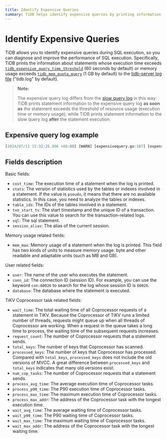 ```yaml
---
title: Identify Expensive Queries
summary: TiDB helps identify expensive queries by printing information about statements that exceed the execution time or memory usage threshold. This allows for diagnosing and improving SQL performance. The expensive query log includes details such as execution time, memory usage, user, database, and TiKV Coprocessor task information. This log differs from the slow query log as it prints information as soon as the statement exceeds the resource threshold.
---
```


# Identify Expensive Queries

TiDB allows you to identify expensive queries during SQL execution, so you can diagnose and improve the performance of SQL execution. Specifically, TiDB prints the information about statements whose execution time exceeds [`tidb_expensive_query_time_threshold`](/system-variables.md#tidb_expensive_query_time_threshold) (60 seconds by default) or memory usage exceeds [`tidb_mem_quota_query`](/system-variables.md#tidb_mem_quota_query) (1 GB by default) to the [tidb-server log file](/tidb-configuration-file.md#logfile) ("tidb.log" by default).

> **Note:**
>
> The expensive query log differs from the [slow query log](/identify-slow-queries.md) in this way: TiDB prints statement information to the expensive query log **as soon as** the statement exceeds the threshold of resource usage (execution time or memory usage); while TiDB prints statement information to the slow query log **after** the statement execution.

## Expensive query log example

```sql
[2024/07/11 15:32:25.096 +08:00] [WARN] [expensivequery.go:167] [expensive_query] [cost_time=60.008338935s] [wait_time=0s] [request_count=1] [total_keys=70] [process_keys=65] [num_cop_tasks=1] [process_avg_time=0s] [process_p90_time=0s] [process_max_time=0s] [process_max_addr=10.0.1.9:20160] [wait_avg_time=0.002s] [wait_p90_time=0.002s] [wait_max_time=0.002s] [wait_max_addr=10.0.1.9:20160] [stats=t:pseudo] [conn_id=60026] [user=root] [database=test] [table_ids="[122]"] [txn_start_ts=414420273735139329] [mem_max="1035 Bytes (1.0107421875 KB)"] [sql="insert into t select sleep(1) from t"] [session_alias=]
```

## Fields description

Basic fields:

* `cost_time`: The execution time of a statement when the log is printed.
* `stats`: The version of statistics used by the tables or indexes involved in a statement. If the value is `pseudo`, it means that there are no available statistics. In this case, you need to analyze the tables or indexes.
* `table_ids`: The IDs of the tables involved in a statement.
* `txn_start_ts`: The start timestamp and the unique ID of a transaction. You can use this value to search for the transaction-related logs.
* `sql`: The sql statement.
* `session_alias`: The alias of the current session. 

Memory usage related fields:

* `mem_max`: Memory usage of a statement when the log is printed. This field has two kinds of units to measure memory usage: byte and other readable and adaptable units (such as MB and GB).

User related fields:

* `user`: The name of the user who executes the statement.
* `conn_id`: The connection ID (session ID). For example, you can use the keyword `con:60026` to search for the log whose session ID is `60026`.
* `database`: The database where the statement is executed.

TiKV Coprocessor task related fields:

* `wait_time`: The total waiting time of all Coprocessor requests of a statement in TiKV. Because the Coprocessor of TiKV runs a limited number of threads, requests might queue up when all threads of Coprocessor are working. When a request in the queue takes a long time to process, the waiting time of the subsequent requests increases.
* `request_count`: The number of Coprocessor requests that a statement sends.
* `total_keys`: The number of keys that Coprocessor has scanned.
* `processed_keys`: The number of keys that Coprocessor has processed. Compared with `total_keys`, `processed_keys` does not include the old versions of MVCC. A great difference between `processed_keys` and `total_keys` indicates that many old versions exist.
* `num_cop_tasks`: The number of Coprocessor requests that a statement sends.
* `process_avg_time`: The average execution time of Coprocessor tasks.
* `process_p90_time`: The P90 execution time of Coprocessor tasks.
* `process_max_time`: The maximum execution time of Coprocessor tasks.
* `process_max_addr`: The address of the Coprocessor task with the longest execution time.
* `wait_avg_time`: The average waiting time of Coprocessor tasks.
* `wait_p90_time`: The P90 waiting time of Coprocessor tasks.
* `wait_max_time`: The maximum waiting time of Coprocessor tasks.
* `wait_max_addr`: The address of the Coprocessor task with the longest waiting time.

